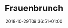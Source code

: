 ---
title: "Frauenbrunch"
date: 2018-10-29T09:36:51+01:00
draft: true
outputs:
- html
- rss
- json
- calendar
params:
- start: 2018-11-18T10:00:00+01:00
- end: 2018-11-18T15:00:00+01:00
- location: Dinkelhof
---